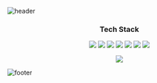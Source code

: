 ![header](https://capsule-render.vercel.app/api?type=slice&color=F5dF4D&height=150&section=header&text=테스트&fontSize=70&fontColor=ffffff&animation=twinkling)

<h3 align="center">Tech Stack</h3>

<p align="center">
  <img src="https://img.shields.io/badge/HTML5-E34F26?style=flat-square&logo=HTML5&logoColor=white"/></a>
  <img src="https://img.shields.io/badge/CSS3-1572B6?style=flat-square&logo=CSS3&logoColor=white"/></a>
  <img src="https://img.shields.io/badge/JavaScript-F7DF1E?style=flat-square&logo=JavaScript&logoColor=white"/></a>
  <img src="https://img.shields.io/badge/Javascript-ffb13b?style=flat-square&logo=javascript&logoColor=white"/></a>
  <img src="https://img.shields.io/badge/React-61DAFB?style=flat-square&logo=React&logoColor=white"/></a>
  <img src="https://img.shields.io/badge/AWS-232F3E?style=flat-square&logo=Amazon AWS&logoColor=white"/></a>
  <img src="https://img.shields.io/badge/MySQL-4479A1?style=flat-square&logo=MySQL&logoColor=white"/></a>
</p>

<p align="center">
  <a href="https://hits.seeyoufarm.com"><img src="https://hits.seeyoufarm.com/api/count/incr/badge.svg?url=https%3A%2F%2Fgithub.com%2FJayKim-Dev%2FJayKim-Dev&count_bg=%2379C83D&title_bg=%23555555&icon=&icon_color=%23E7E7E7&title=hits&edge_flat=false"/></a>
</p>

![footer](https://capsule-render.vercel.app/api?type=slice&color=F5dF4D&height=150&section=header&fontSize=70&fontColor=ffffff&animation=twinkling&reversal=true)
